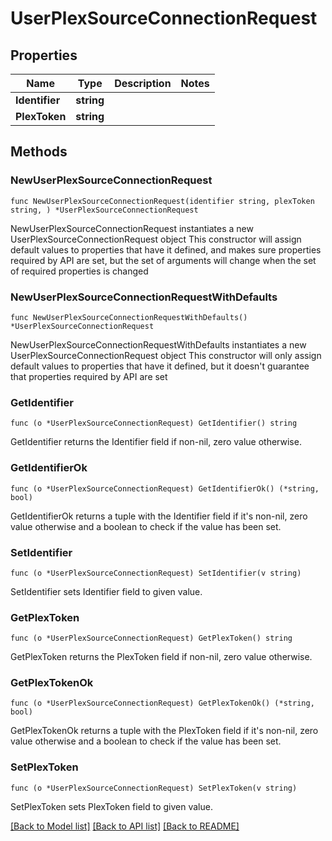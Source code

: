 # UserPlexSourceConnectionRequest

## Properties

Name | Type | Description | Notes
------------ | ------------- | ------------- | -------------
**Identifier** | **string** |  | 
**PlexToken** | **string** |  | 

## Methods

### NewUserPlexSourceConnectionRequest

`func NewUserPlexSourceConnectionRequest(identifier string, plexToken string, ) *UserPlexSourceConnectionRequest`

NewUserPlexSourceConnectionRequest instantiates a new UserPlexSourceConnectionRequest object
This constructor will assign default values to properties that have it defined,
and makes sure properties required by API are set, but the set of arguments
will change when the set of required properties is changed

### NewUserPlexSourceConnectionRequestWithDefaults

`func NewUserPlexSourceConnectionRequestWithDefaults() *UserPlexSourceConnectionRequest`

NewUserPlexSourceConnectionRequestWithDefaults instantiates a new UserPlexSourceConnectionRequest object
This constructor will only assign default values to properties that have it defined,
but it doesn't guarantee that properties required by API are set

### GetIdentifier

`func (o *UserPlexSourceConnectionRequest) GetIdentifier() string`

GetIdentifier returns the Identifier field if non-nil, zero value otherwise.

### GetIdentifierOk

`func (o *UserPlexSourceConnectionRequest) GetIdentifierOk() (*string, bool)`

GetIdentifierOk returns a tuple with the Identifier field if it's non-nil, zero value otherwise
and a boolean to check if the value has been set.

### SetIdentifier

`func (o *UserPlexSourceConnectionRequest) SetIdentifier(v string)`

SetIdentifier sets Identifier field to given value.


### GetPlexToken

`func (o *UserPlexSourceConnectionRequest) GetPlexToken() string`

GetPlexToken returns the PlexToken field if non-nil, zero value otherwise.

### GetPlexTokenOk

`func (o *UserPlexSourceConnectionRequest) GetPlexTokenOk() (*string, bool)`

GetPlexTokenOk returns a tuple with the PlexToken field if it's non-nil, zero value otherwise
and a boolean to check if the value has been set.

### SetPlexToken

`func (o *UserPlexSourceConnectionRequest) SetPlexToken(v string)`

SetPlexToken sets PlexToken field to given value.



[[Back to Model list]](../README.md#documentation-for-models) [[Back to API list]](../README.md#documentation-for-api-endpoints) [[Back to README]](../README.md)


